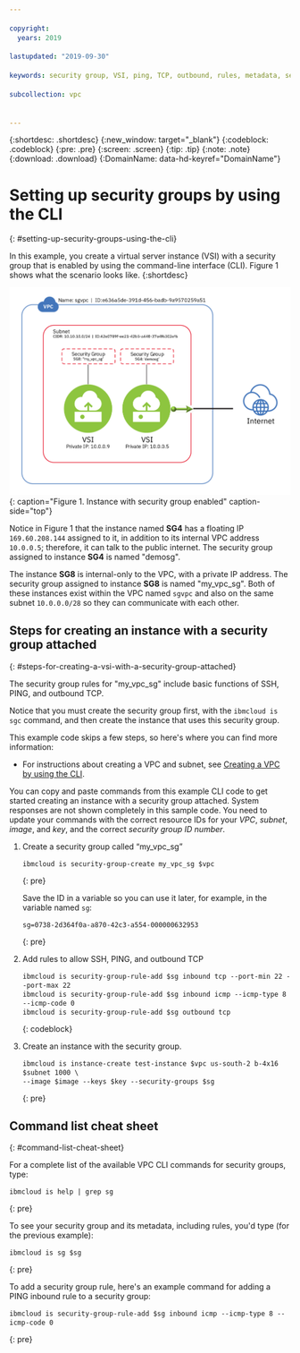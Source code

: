 ```yaml
---

copyright:
  years: 2019

lastupdated: "2019-09-30"

keywords: security group, VSI, ping, TCP, outbound, rules, metadata, setting up, vpc, vpc network

subcollection: vpc


---
```


{:shortdesc: .shortdesc}
{:new_window: target="_blank"}
{:codeblock: .codeblock}
{:pre: .pre}
{:screen: .screen}
{:tip: .tip}
{:note: .note}
{:download: .download}
{:DomainName: data-hd-keyref="DomainName"}

# Setting up security groups by using the CLI
{: #setting-up-security-groups-using-the-cli}

In this example, you create a virtual server instance (VSI) with a security group that is enabled by using the command-line interface (CLI). Figure 1 shows what the scenario looks like.
{:shortdesc}

![Figure showing a virtual server instance with a security group enabled](/images/security-groups-schematic.png "Figure showing a virtual server instance with a security group enabled"){: caption="Figure 1. Instance with security group enabled" caption-side="top"}

Notice in Figure 1 that the instance named **SG4** has a floating IP `169.60.208.144` assigned to it, in addition to its internal VPC address `10.0.0.5`; therefore, it can talk to the public internet. The security group assigned to instance **SG4** is named "demosg".

The instance **SG8** is internal-only to the VPC, with a private IP address. The security group assigned to instance **SG8** is named "my_vpc_sg". Both of these instances exist within the VPC named `sgvpc` and also on the same subnet `10.0.0.0/28` so they can communicate with each other.

## Steps for creating an instance with a security group attached
{: #steps-for-creating-a-vsi-with-a-security-group-attached}

The security group rules for "my_vpc_sg" include basic functions of SSH, PING, and outbound TCP.

Notice that you must create the security group first, with the `ibmcloud is sgc` command, and then create the instance that uses this security group.

This example code skips a few steps, so here's where you can find more information:

 * For instructions about creating a VPC and subnet, see [Creating a VPC by using the CLI](/docs/vpc?topic=vpc-creating-a-vpc-using-cli).

You can copy and paste commands from this example CLI code to get started creating an instance with a security group attached. System responses are not shown completely in this sample code. You need to update your commands with the correct resource IDs for your _VPC_, _subnet_, _image_, and _key_, and the correct _security group ID number_.

1. Create a security group called “my_vpc_sg”

   ```
   ibmcloud is security-group-create my_vpc_sg $vpc
   ```
   {: pre}

   Save the ID in a variable so you can use it later, for example, in the variable named `sg`:

   ```
   sg=0738-2d364f0a-a870-42c3-a554-000000632953
   ```
   {: pre}

2. Add rules to allow SSH, PING, and outbound TCP

   ```
   ibmcloud is security-group-rule-add $sg inbound tcp --port-min 22 --port-max 22
   ibmcloud is security-group-rule-add $sg inbound icmp --icmp-type 8 --icmp-code 0
   ibmcloud is security-group-rule-add $sg outbound tcp
   ```
   {: codeblock}

3. Create an instance with the security group.

   ```
   ibmcloud is instance-create test-instance $vpc us-south-2 b-4x16 $subnet 1000 \ 
   --image $image --keys $key --security-groups $sg
   ```
   {: pre}

## Command list cheat sheet
{: #command-list-cheat-sheet}

For a complete list of the available VPC CLI commands for security groups, type:

```
ibmcloud is help | grep sg
```
{: pre}

To see your security group and its metadata, including rules, you'd type (for the previous example):

```
ibmcloud is sg $sg
```
{: pre}

To add a security group rule, here's an example command for adding a PING inbound rule to a security group:

```
ibmcloud is security-group-rule-add $sg inbound icmp --icmp-type 8 --icmp-code 0

```
{: pre}
